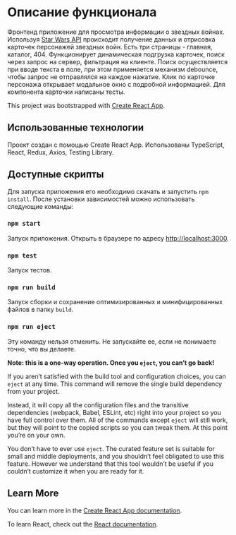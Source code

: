 # Описание функционала

Фронтенд приложение для просмотра информации о звездных войнах. Используя [Star Wars API](https://swapi.dev/documentation) происходит получение данных и отрисовка карточек персонажей звездных войн. Есть три страницы - главная, каталог, 404. Функционирует динамическая подгрузка карточек, поиск через запрос на сервер, фильтрация на клиенте. Поиск осуществляется при вводе текста в поле, при этом применяется механизм debounce, чтобы запрос не отправлялся на каждое нажатие. Клик по карточке персонажа открывает модальное окно с подробной информацией. Для компонента карточки написаны тесты.

This project was bootstrapped with [Create React App](https://github.com/facebook/create-react-app).

## Использованные технологии

Проект создан с помощью Create React App.
Использованы TypeScript, React, Redux, Axios, Testing Library.

## Доступные скрипты

Для запуска приложения его необходимо скачать и запустить `npm install`. После установки зависимостей можно использовать следующие команды:

### `npm start`

Запуск приложения. Открыть в браузере по адресу [http://localhost:3000](http://localhost:3000).

### `npm test`

Запуск тестов.

### `npm run build`

Запуск сборки и сохранение оптимизированных и минифицированных файлов в папку `build`.

### `npm run eject`

Эту команду нельзя отменить. Не запускайте ее, если не понимаете точно, что вы делаете.

**Note: this is a one-way operation. Once you `eject`, you can’t go back!**

If you aren’t satisfied with the build tool and configuration choices, you can `eject` at any time. This command will remove the single build dependency from your project.

Instead, it will copy all the configuration files and the transitive dependencies (webpack, Babel, ESLint, etc) right into your project so you have full control over them. All of the commands except `eject` will still work, but they will point to the copied scripts so you can tweak them. At this point you’re on your own.

You don’t have to ever use `eject`. The curated feature set is suitable for small and middle deployments, and you shouldn’t feel obligated to use this feature. However we understand that this tool wouldn’t be useful if you couldn’t customize it when you are ready for it.

## Learn More

You can learn more in the [Create React App documentation](https://facebook.github.io/create-react-app/docs/getting-started).

To learn React, check out the [React documentation](https://reactjs.org/).

